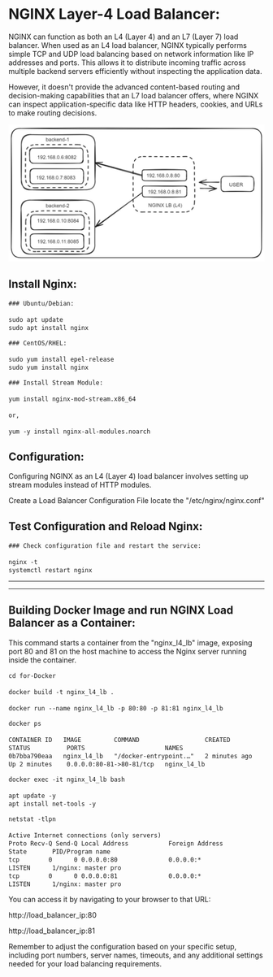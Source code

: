 # NGINX Layer-4 Load Balancer:
NGINX can function as both an L4 (Layer 4) and an L7 (Layer 7) load balancer. When used as an L4 load balancer, NGINX typically performs simple TCP and UDP load balancing based on network information like IP addresses and ports. This allows it to distribute incoming traffic across multiple backend servers efficiently without inspecting the application data.

However, it doesn't provide the advanced content-based routing and decision-making capabilities that an L7 load balancer offers, where NGINX can inspect application-specific data like HTTP headers, cookies, and URLs to make routing decisions.

![Screenshot](./assets/l4-lb.jpg)


## Install Nginx:
```
### Ubuntu/Debian:

sudo apt update
sudo apt install nginx
```

```
### CentOS/RHEL:

sudo yum install epel-release
sudo yum install nginx
```

```
### Install Stream Module:

yum install nginx-mod-stream.x86_64

or,

yum -y install nginx-all-modules.noarch
```

## Configuration:
Configuring NGINX as an L4 (Layer 4) load balancer involves setting up stream modules instead of HTTP modules.

Create a Load Balancer Configuration File locate the "/etc/nginx/nginx.conf"


## Test Configuration and Reload Nginx:
```
### Check configuration file and restart the service:

nginx -t
systemctl restart nginx
```


---
---



## Building Docker Image and run NGINX Load Balancer as a Container:

This command starts a container from the "nginx_l4_lb" image, exposing port 80 and 81 on the host machine to access the Nginx server running inside the container.

```
cd for-Docker

docker build -t nginx_l4_lb .

docker run --name nginx_l4_lb -p 80:80 -p 81:81 nginx_l4_lb
```


```
docker ps

CONTAINER ID   IMAGE         COMMAND                  CREATED         STATUS          PORTS                      NAMES
0b7bba790eaa   nginx_l4_lb   "/docker-entrypoint.…"   2 minutes ago   Up 2 minutes    0.0.0.0:80-81->80-81/tcp   nginx_l4_lb
```

```
docker exec -it nginx_l4_lb bash

apt update -y
apt install net-tools -y
```

```
netstat -tlpn

Active Internet connections (only servers)
Proto Recv-Q Send-Q Local Address           Foreign Address         State       PID/Program name
tcp        0      0 0.0.0.0:80              0.0.0.0:*               LISTEN      1/nginx: master pro
tcp        0      0 0.0.0.0:81              0.0.0.0:*               LISTEN      1/nginx: master pro
```


You can access it by navigating to your browser to that URL:

http://load_balancer_ip:80

http://load_balancer_ip:81


Remember to adjust the configuration based on your specific setup, including port numbers, server names, timeouts, and any additional settings needed for your load balancing requirements.


